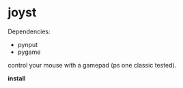 # joyst
Dependencies:
  - pynput
  - pygame
 
control your mouse with a gamepad (ps one classic tested).

**install**
